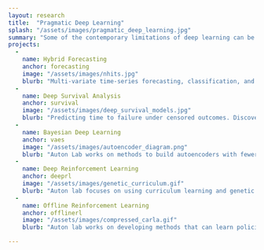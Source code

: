 ```yaml
---
layout: research
title:  "Pragmatic Deep Learning"
splash: "/assets/images/pragmatic_deep_learning.jpg"
summary: "Some of the contemporary limitations of deep learning can be traced back to the fields early days. At Auton Lab, we try to unlock the same benefits of deep learning with novel approaches that reduce the complexity or the appetite for data. Additionally, a goal is to increase interpretability by keeping models as simple. This thrust involves building new model classes that are capable of deep learning while possessing structural advantages that make the methods applicable in select real-world contexts."
projects:
  - 
    name: Hybrid Forecasting
    anchor: forecasting
    image: "/assets/images/nhits.jpg"
    blurb: "Multi-variate time-series forecasting, classification, and anomaly detection. Incorporating exogenous variables to reduce forecasting error. Learning heirarchical, structural elements of data to aid in forecasting."
  -
    name: Deep Survival Analysis
    anchor: survival
    image: "/assets/images/deep_survival_models.jpg"
    blurb: "Predicting time to failure under censored outcomes. Discovering effective interventions under assumptions of heterogeneity."
  -
    name: Bayesian Deep Learning
    anchor: vaes
    image: "/assets/images/autoencoder_diagram.png"
    blurb: "Auton Lab works on methods to build autoencoders with fewer parameters than deep network alternatives, trading fidelity for scalability. This work enables accurate forecasting for long windows into the future. Variational autoencoders break the assumption of independence among subsequent layers in the network. That reduces complexity of the model but maintains performance. Reduces time to train, resource consumption, etc."
  -
    name: Deep Reinforcement Learning
    anchor: deeprl
    image: "/assets/images/genetic_curriculum.gif"
    blurb: "Auton lab focuses on using curriculum learning and genetic algorithms to sample-efficiently train an RL agent against the long tail of scenarios (last 10% of scenarios that are difficult to train). One approach to achieve robustness is to use adversarial agents to inject noise during training to steer the exploration towards these challenging scenarios. However, this often converges to worst case situations in which the protagonist cannot learn and requires expert supervision to avoid this issue. Instead, we use genetic algorithms to generate adversarial scenarios. Generated via genetic algorithms, these scenarios are similar to each other and can work as a curricular RL where skills are transferred between similar tasks of varying difficulty levels. Empirical results show that our algorithm results in RL agents 2 ~ 8 times less likely to fail a task without scrificing performance (average cumulative rewards)."
  -
    name: Offline Reinforcement Learning
    anchor: offlinerl
    image: "/assets/images/compressed_carla.gif"
    blurb: "Auton lab works on developing methods that can learn policies from large datasets of previously collected trajectories without requiring expensive or dangerous on-policy samples. This work is crucial for bringing reinforcement learning approaches to safety critical domains like autonomous driving or domains where online samples are expensive to collect like nuclear fusion. We develop both model-based and model-free approaches and explore their effectiveness in settings with various degrees of data quality."

---
```

<!--
  -
    name: Deep Creativity
    anchor: creative
    image: "/assets/images/creative_ai_sculpture.jpg"
    blurb: "Style infusion, morphing of images. [blank]"
---
-->

<!-- Notes


-->


  
